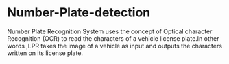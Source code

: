 # Number-Plate-detection
Number Plate Recognition System uses the concept of Optical character Recognition (OCR) to read the characters of a vehicle license plate.In other words ,LPR takes the image of a vehicle as input and outputs the characters written on its license plate.
